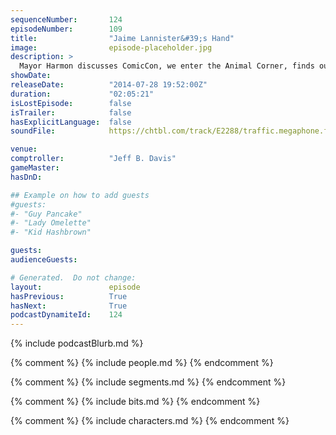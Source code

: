 ```yaml
---
sequenceNumber:       124
episodeNumber:        109
title:                "Jaime Lannister&#39;s Hand"
image:                episode-placeholder.jpg
description: >
  Mayor Harmon discusses ComicCon, we enter the Animal Corner, finds out Rogaine will kill your cat and Kumail returns just in time for a rousing round of D&D.
showDate:             
releaseDate:          "2014-07-28 19:52:00Z"
duration:             "02:05:21"
isLostEpisode:        false
isTrailer:            false
hasExplicitLanguage:  false
soundFile:            https://chtbl.com/track/E2288/traffic.megaphone.fm/STA6447459003.mp3?updated=1556750515

venue:                
comptroller:          "Jeff B. Davis"
gameMaster:           
hasDnD:               

## Example on how to add guests
#guests:
#- "Guy Pancake"
#- "Lady Omelette"
#- "Kid Hashbrown"

guests:
audienceGuests:

# Generated.  Do not change:
layout:               episode
hasPrevious:          True
hasNext:              True
podcastDynamiteId:    124
---
```


{% include podcastBlurb.md %}

{% comment %}
{% include people.md %}
{% endcomment %}

{% comment %}
{% include segments.md %}
{% endcomment %}

{% comment %}
{% include bits.md %}
{% endcomment %}

{% comment %}
{% include characters.md %}
{% endcomment %}
